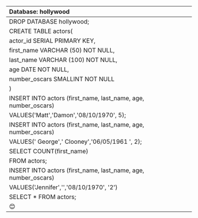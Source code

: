 |Database: hollywood|
|:----|
| DROP DATABASE hollywood;|
| CREATE TABLE actors(|
| actor_id SERIAL PRIMARY KEY,|
| first_name VARCHAR (50) NOT NULL,|
| last_name VARCHAR (100) NOT NULL,|
| age DATE NOT NULL,|
| number_oscars SMALLINT NOT NULL|
|)|
| INSERT INTO actors (first_name, last_name, age, number_oscars)|
| VALUES('Matt','Damon','08/10/1970', 5);|
| INSERT INTO actors (first_name, last_name, age, number_oscars)|
| VALUES(' George',' Clooney','06/05/1961 ', 2);|
| SELECT COUNT(first_name)|
|FROM actors;|
|INSERT INTO actors (first_name, last_name, age, number_oscars)|
| VALUES('Jennifer','','08/10/1970', '2')|
|SELECT * FROM actors; 
😊|
